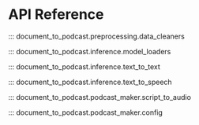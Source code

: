 # API Reference

::: document_to_podcast.preprocessing.data_cleaners

::: document_to_podcast.inference.model_loaders

::: document_to_podcast.inference.text_to_text

::: document_to_podcast.inference.text_to_speech

::: document_to_podcast.podcast_maker.script_to_audio

::: document_to_podcast.podcast_maker.config
